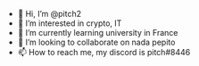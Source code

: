 - 👋 Hi, I’m @pitch2
- 👀 I’m interested in crypto, IT
- 🌱 I’m currently learning university in France
- 💞️ I’m looking to collaborate on nada pepito
- 📫 How to reach me, my discord is pitch#8446

<!---
pitch2/pitch2 is a ✨ special ✨ repository because its `README.md` (this file) appears on your GitHub profile.
You can click the Preview link to take a look at your changes.
--->
